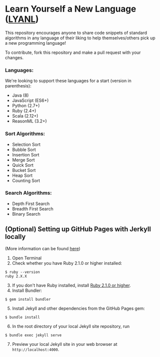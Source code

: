 # Learn Yourself a New Language ([LYANL](https://nugit.github.io/LYANL/))
This repository encourages anyone to share code snippets of standard algorithms in any language of their liking to help themselves/others pick up a new programming language!

To contribute, fork this repository and make a pull request with your changes.

### Languages:
We're looking to support these languages for a start (version in parenthesis):
- Java (8)
- JavaScript (ES6+)
- Python (2.7+)
- Ruby (2.4+)
- Scala (2.12+)
- ReasonML (3.2+)

### Sort Algorithms:
- Selection Sort
- Bubble Sort
- Insertion Sort
- Merge Sort
- Quick Sort
- Bucket Sort
- Heap Sort
- Counting Sort

### Search Algorithms:
- Depth First Search
- Breadth First Search
- Binary Search

## (Optional) Setting up GitHub Pages with Jerkyll locally
(More information can be found [here](https://help.github.com/articles/setting-up-your-github-pages-site-locally-with-jekyll/))
1. Open Terminal
2. Check whether you have Ruby 2.1.0 or higher installed:
```
$ ruby --version
ruby 2.X.X
```
3. If you don't have Ruby installed, install [Ruby 2.1.0 or higher](https://www.ruby-lang.org/en/downloads/).
4. Install Bundler:
```
$ gem install bundler
```
5. Install Jekyll and other dependencies from the GitHub Pages gem:
```
$ bundle install
```
6. In the root directory of your local Jekyll site repository, run
```
$ bundle exec jekyll serve
```
7. Preview your local Jekyll site in your web browser at `http://localhost:4000`.

